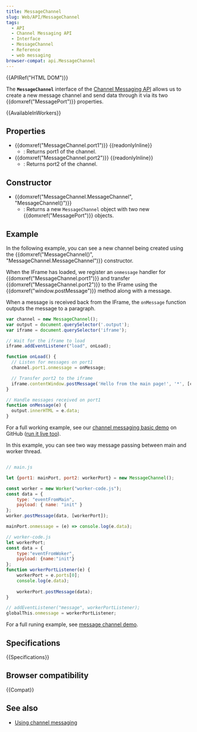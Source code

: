```yaml
---
title: MessageChannel
slug: Web/API/MessageChannel
tags:
  - API
  - Channel Messaging API
  - Interface
  - MessageChannel
  - Reference
  - web messaging
browser-compat: api.MessageChannel
---
```

{{APIRef("HTML DOM")}}

The **`MessageChannel`** interface of the [Channel Messaging API](/en-US/docs/Web/API/Channel_Messaging_API) allows us to create a new message channel and send data through it via its two {{domxref("MessagePort")}} properties.

{{AvailableInWorkers}}

## Properties

- {{domxref("MessageChannel.port1")}} {{readonlyInline}}
  - : Returns port1 of the channel.
- {{domxref("MessageChannel.port2")}} {{readonlyInline}}
  - : Returns port2 of the channel.

## Constructor

- {{domxref("MessageChannel.MessageChannel", "MessageChannel()")}}
  - : Returns a new `MessageChannel` object with two new {{domxref("MessagePort")}} objects.

## Example

In the following example, you can see a new channel being created using the {{domxref("MessageChannel()", "MessageChannel.MessageChannel")}} constructor.

When the IFrame has loaded, we register an `onmessage` handler for {{domxref("MessageChannel.port1")}} and transfer {{domxref("MessageChannel.port2")}} to the IFrame using the {{domxref("window.postMessage")}} method along with a message.

When a message is received back from the IFrame, the `onMessage` function outputs the message to a paragraph.

```js
var channel = new MessageChannel();
var output = document.querySelector('.output');
var iframe = document.querySelector('iframe');

// Wait for the iframe to load
iframe.addEventListener("load", onLoad);

function onLoad() {
  // Listen for messages on port1
  channel.port1.onmessage = onMessage;

  // Transfer port2 to the iframe
  iframe.contentWindow.postMessage('Hello from the main page!', '*', [channel.port2]);
}

// Handle messages received on port1
function onMessage(e) {
  output.innerHTML = e.data;
}
```

For a full working example, see our [channel messaging basic demo](https://github.com/mdn/dom-examples/tree/master/channel-messaging-basic) on GitHub ([run it live too](https://mdn.github.io/dom-examples/channel-messaging-basic/)).


In this example, you can see two way message passing between main and worker thread.

```js

// main.js

let {port1: mainPort, port2: workerPort} = new MessageChannel();

const worker = new Worker("worker-code.js");
const data = {
    type: "eventFromMain",
    payload: { name: "init" }
};
worker.postMessage(data, [workerPort]);

mainPort.onmessage = (e) => console.log(e.data);

// worker-code.js
let workerPort;
const data = {
    type:"eventFromWoker", 
    payload: {name:"init"}
};
function workerPortListener(e) {
    workerPort = e.ports[0];
    console.log(e.data);
    
    workerPort.postMessage(data);
}

// addEventListener("message", workerPortListener);
globalThis.onmessage = workerPortListener;
```
For a full runing example, see [message channel demo](https://github.com/kavitshah8/messageChnannel).

## Specifications

{{Specifications}}

## Browser compatibility

{{Compat}}

## See also

- [Using channel messaging](/en-US/docs/Web/API/Channel_Messaging_API/Using_channel_messaging)
